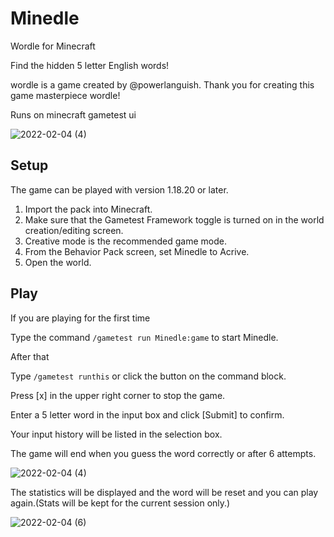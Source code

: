 # Minedle

Wordle for Minecraft

Find the hidden 5 letter English words!

wordle is a game created by @powerlanguish.
Thank you for creating this game masterpiece wordle!

Runs on minecraft gametest ui

![2022-02-04 (4)](https://user-images.githubusercontent.com/46467578/152405973-f96d1a3a-94e6-4218-8488-8619e191587d.png)


## Setup

The game can be played with version 1.18.20 or later.

1. Import the pack into Minecraft.
2. Make sure that the Gametest Framework toggle is turned on in the world creation/editing screen.
3. Creative mode is the recommended game mode.
4. From the Behavior Pack screen, set Minedle to Acrive.
5. Open the world.

## Play

If you are playing for the first time

Type the command `/gametest run Minedle:game` to start Minedle.

After that

Type `/gametest runthis` or click the button on the command block.

Press \[x\] in the upper right corner to stop the game.

Enter a 5 letter word in the input box and click \[Submit\] to confirm.

Your input history will be listed in the selection box.

The game will end when you guess the word correctly or after 6 attempts.

![2022-02-04 (4)](https://user-images.githubusercontent.com/46467578/152405973-f96d1a3a-94e6-4218-8488-8619e191587d.png)

The statistics will be displayed and the word will be reset and you can play again.(Stats will be kept for the current session only.)

![2022-02-04 (6)](https://user-images.githubusercontent.com/46467578/152408584-1853ce51-6b08-4355-affa-42456e37273b.png)

